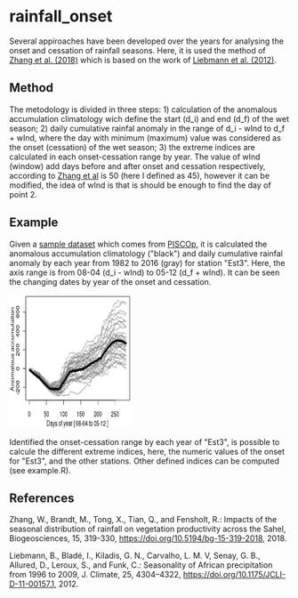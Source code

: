 # rainfall_onset

Several appiroaches have been developed over the years for analysing the onset and cessation  of rainfall seasons. Here, it is used the method of [Zhang et al. (2018)](https://doi.org/10.5194/bg-15-319-2018) which is based on the work of [Liebmann et al. (2012)](https://doi.org/10.1175/JCLI-D-11-00157.1).

## Method

The metodology is divided in three steps: 1) calculation of the anomalous accumulation climatology wich define the start (d_i) and end (d_f) of the wet season; 2) daily cumulative rainfal anomaly in the range of d_i - wInd to d_f + wInd, where the day with minimum (maximum) value was considered as the onset (cessation) of the wet season; 3) the extreme indices are calculated in each onset-cessation range by year. The value of wInd (window) add days before and after onset and cessation respectively, according to [Zhang et al](https://doi.org/10.5194/bg-15-319-2018) is 50 (here I defined as 45), however it can be modified, the idea of wInd is that is should be enough to find the day of point 2.

## Example

Given a [sample dataset](https://github.com/adrHuerta/rainfall_onset/blob/master/data) which comes from [PISCOp](http://iridl.ldeo.columbia.edu/SOURCES/.SENAMHI/.HSR/.PISCO/.Prec/.v2p1/.stable/.daily/), it is calculated the anomalous accumulation climatology ("black") and daily cumulative rainfal anomaly by each year from 1982 to 2016 (gray) for station "Est3". Here, the axis range is from 08-04 (d_i - wInd) to 05-12 (d_f + wInd). It can be seen the changing dates by year of the onset and cessation.


<p aling = "center">
    <img src="/images/est3.png" width="220" height="240" />
</p>


Identified the onset-cessation range by each year of "Est3", is possible to calcule the different extreme indices, here, the numeric values of the onset for "Est3", and the other stations. Other defined indices can be computed (see example.R).


## References

Zhang, W., Brandt, M., Tong, X., Tian, Q., and Fensholt, R.: Impacts of the seasonal distribution of rainfall on vegetation productivity across the Sahel, Biogeosciences, 15, 319-330, https://doi.org/10.5194/bg-15-319-2018, 2018.

Liebmann, B., Bladé, I., Kiladis, G. N., Carvalho, L. M. V, Senay, G. B., Allured, D., Leroux, S., and Funk, C.: Seasonality of African precipitation from 1996 to 2009, J. Climate, 25, 4304–4322, https://doi.org/10.1175/JCLI-D-11-00157.1, 2012. 